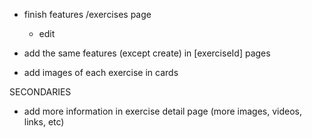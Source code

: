 - finish features /exercises page
    - edit

- add the same features (except create) in [exerciseId] pages
- add images of each exercise in cards

SECONDARIES
- add more information in exercise detail page (more images, videos, links, etc)